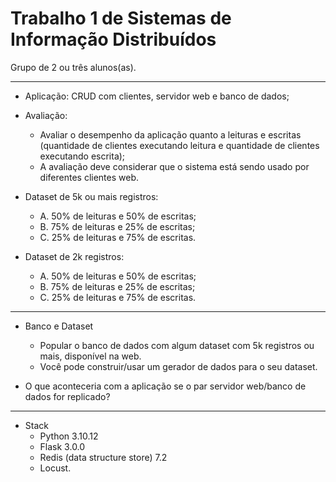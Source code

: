 # Trabalho 1 de Sistemas de Informação Distribuídos

Grupo de 2 ou três alunos(as).

---

* Aplicação: CRUD com clientes, servidor web e banco de dados;
* Avaliação: 
    * Avaliar o desempenho da aplicação quanto a leituras e escritas (quantidade de clientes executando leitura e quantidade de clientes executando escrita);
    * A avaliação deve considerar que o sistema está sendo usado por diferentes clientes web. 

* Dataset de 5k ou mais registros:
    * A. 50% de leituras e 50% de escritas;
    * B. 75% de leituras e 25% de escritas;
    * C. 25% de leituras e 75% de escritas.

* Dataset de 2k registros:
    * A. 50% de leituras e 50% de escritas;
    * B. 75% de leituras e 25% de escritas;
    * C. 25% de leituras e 75% de escritas.

---

* Banco e Dataset 
    * Popular o banco de dados com algum dataset com 5k registros ou mais, disponível na web. 
    * Você pode construir/usar um gerador de dados para o seu dataset.

* O que aconteceria com a aplicação se o par servidor web/banco de dados for replicado?

---

* Stack
    * Python 3.10.12
    * Flask 3.0.0 
    * Redis (data structure store) 7.2
    * Locust.